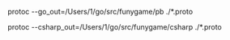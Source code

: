 

protoc --go_out=/Users/1/go/src/funygame/pb ./*.proto 

protoc --csharp_out=/Users/1/go/src/funygame/csharp ./*.proto
